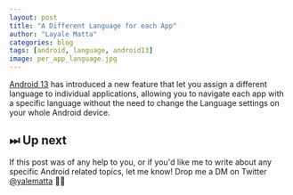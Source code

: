 ```yaml
---
layout: post
title: "A Different Language for each App"
author: "Layale Matta"
categories: blog
tags: [android, language, android13]
image: per_app_language.jpg
---
```


[Android 13](https://www.android.com/android-13/) has introduced a new feature that let you assign a different language to individual applications, allowing you to navigate each app with a specific language without the need to change the Language settings on your whole Android device.

<!---


## 📱 Try it on your device 

Navigate to the Youtube app for example, and long click to enter its App Info. You will notice a new section: **App Language**. 

<img src="../assets/img/app-language.png" width="300"/>

Choosing one language from this page, will change the language inside the Youtube app. 


While both **Preferences** and **Proto DataStore** allow saving data, they do this in different ways. One important feature is applied only when using **Proto DataStore**, and it is **Type Safety**. 

With **Proto DataStore** we don't have to use keys. Instead we define a schema using Protocol Buffers. And with Protocol Buffers we can persist **strongly typed data**.

One of the downsides of **SharedPreferences** and **Preferences DataStore** is that there is no way to ensure that keys are accessed with the correct type. Using **Proto DataStore**, we know what types are stored and we will just provide them.

## 🔍 What's Protocol Buffers? 

Protocol Buffers were developed by Google for storing and interchanging all kinds of structured information. They are used for **serializing structured data**. It is similar to XML and other similar data formats, but **it's smaller, faster and simpler**.

If you don't know what serialization is, it's the process of translating a data structure or object state into a format that can be stored, like for example, a file or a memory data buffer.

### 👷🏻 How Protocol Buffers work?

We need to define how we want our data to be structured once, and the compiler will generate the source code for us to easily read and write the structured data. 

That said, with **Proto Datastore** we will serialize and save our custom data structure using Protocol Buffers and of course deserialize and read the values whenever we need to.

### 🤿 Let's dive 

In this simple [project](https://github.com/yalematta/datastore-demo), we are implementing the same _**Remember Me**_ functionality as in the previous post. We are currently using **SharedPreferences** to store this value and redirect the user to the Welcome screen once it's checked. We will migrate the code to use **Proto DataStore**.

<img src="../assets/img/proto_login.png" width="300"/> <img src="../assets/img/proto_welcome.png" width="300"/>

To get your hands on the code, consider checking this [GitHub repo](https://github.com/yalematta/datastore-demo). <br>
The final code is located in the [_proto_datastore_](https://github.com/yalematta/datastore-demo/tree/proto_datastore) branch.

## 🏷️ Define Protobuf schema 

In order to use **Proto Datastore** we will need to define our Protobuf schema in a new `.proto` file. So instead of creating a model class in Kotlin, we will define it in a Protobuf schema instead. And there's a **new syntax** that we need to follow when writing this schema.

We will install a plugin in Android Studio called **Protocol Buffer Editor** that will help us write the Proto file. Make sure to install it before creating your proto files.

<img src="../assets/img/protobuf_plugin.png" width="600"/> 

Once installed, we switch to our **Project View** and under **`app/src/main`** we create a new directory called **proto**. Inside this directory we create a new file **`user_prefs.proto`** where we define our Protocol Buffer schema as follows:

<script src="https://gist.github.com/yalematta/cfa7afec0e8f9a72c08fe213b359182f.js"></script>

Let me walk you through this syntax:

### 1️⃣ Syntax

There are 2 versions for the Protobuff syntax: proto2 and proto3. You can check the [documention](https://developers.google.com/protocol-buffers/docs/proto3) for more info regarding these two different versions. In our case, we are going to use **proto3**.

### 2️⃣ Options

Then, we are going to write 2 options:
First, our **`java_package`** name. We need it in order to tell our compiler where to generate our classes from this protocol buffer. 
The second option is **`java_multiple_files`**. We will set it to true and this means that we need to create a separate file for each top level **message** object of this proto file.

### 3️⃣ Message

The **message** keyword defines the data structure. And inside it, we define the members of this structure. As you may have noticed we have different primitive types  in this syntax. 

<img src="../assets/img/protobuf_types.png" width="600"/> 

By taking a look at the [documentation](https://developers.google.com/protocol-buffers/docs/proto3), we can learn that: int32 in Java represents an Integer, int64 a Long and bool is a Boolean.

We create an object **UserPreferences** with 2 member fields: a bool, a string and an int32. Don't be confused when you see these 1, 2 and 3. These are not actual values but unique numbers to identify our fields in the _message binary format_ and they **should not be changed** once our message object is in use.

## 🔌 Dependencies 

Before we continue let's place this **plugin** at the top of our build.gradle file.

<script src="https://gist.github.com/yalematta/b7bfcee4e0dae16c35fd55530c32b527.js"></script>

Then we need to add two dependencies, one for Protobuf and one for Proto DataStore.

<script src="https://gist.github.com/yalematta/dfcf0b37b4c885a207626f5bb25238a1.js"></script>

And finally at the end of our build.gradle file we configure Protobuf and we **sync our project**.

<script src="https://gist.github.com/yalematta/bbece7f997ba217e93676b6e64038afb.js"></script>

Now that we have added this plugin, we should be able to see the automatically generated files by this plugin from our **`user_prefs.proto`** file. 

Rebuild the project to see those files inside the java (generated) folder. 

We find a new **UserPrefs** folder that represents our proto file,  and a **UserPreferences** class that represents our message object. Inside it we have java code that implements some getters and setters for this UserPreferences message object.

## ↪️ Serializer 

To tell DataStore how to read and write the data type we defined in the proto file, we need to implement a Serializer. The Serializer defines also the default value to be returned if there's no data saved yet.

Back in our project, we create a class called **UserPreferencesSerializer** which extends Serializer<UserPreferences>. We implement its two methods readFrom and writeTo. In these methods we define how we want to read and write this object into our DataStore.

<script src="https://gist.github.com/yalematta/de4e14ae3e6c154cca432eecb31cd8e1.js"></script>

## 🗃️ DataStore Repository 

Next we create our Repository which we call **UserPreferencesRepository**.

<script src="https://gist.github.com/yalematta/dc5d09a3f1fe116b673bc1b0e6c49db0.js"></script>

### 📋 Read from DataStore 

We create a new variable called userPreferencesFlow of type Flow<UserPreferences>. We use our dataStore to read the data and catch exceptions if there is any and emit the default instance of UserPreferences in that case.

<script src="https://gist.github.com/yalematta/0a71f274d6ad057bdddc2c9087fc9434.js"></script>

### 📝 Write to DataStore 

We create the suspend updateUsername function which will update one field from our UserPreferences member values. We will call **`preference.toBuilder().`** and we choose the setter method that we need from our generated class.

<script src="https://gist.github.com/yalematta/8df794025887336597365c5558a820d7.js"></script>

P.S: Don't forget to create a method to update each field.

### 🆑 Clear DataStore 

To clear data, we can either clear the preferences all together or clear a specific preference by its method from our generated class.

<script src="https://gist.github.com/yalematta/47c77317f29dee5b1a047bee985898c8.js"></script>

## 🤙🏼 Call it from the ViewModel 

In our **LoginViewModel**, we create a variable for our **UserPreferences**, read its data from our DataStore as a Flow and then convert it to LiveData.

Next we create a new function named **saveUserPreferences** and we pass to it the values that we want to update. We call viewModel scope and run the following code inside a coroutine since our update functions in our Repository are using Kotlin Coroutines.

<script src="https://gist.github.com/yalematta/0ca185c7acc4ef45b170cfa476946d5f.js"></script>

**LoginViewModelFactory** is a ViewModelProvider.Factory that is responsible to create our instance of **LoginViewModel** later in our Activity. We will pass to it the **DataStoreRepository** which is need in **LoginViewModel**'s constructor.

## 🔬 Observe it in the Activity 

### 🗄️ Create DataStore 

In our Activity, we first create our userPreferencesDataStore and we initialize it and pass to it a file name as well as our Serializer class. 

<script src="https://gist.github.com/yalematta/55129c3f89abfc16731669495395347c.js"></script>

### 📦 Migrate from SharedPreferences 

If we are migrating our existing data from the SharedPreferences, when creating our DataStore, we should add a migration based on the SharedPreferences name. 

And when creating the dataStore we need to update the DataStore builder and assign to the migrations parameter a new list that contains an instance of our SharedPreferencesMigration.

Define the mapping logic from SharedPreferences to UserPreferences inside your SharedPreferencesMigration.

DataStore will be able to migrate from SharedPreferences to DataStore automatically, for us. 

<script src="https://gist.github.com/yalematta/6c975819f7a3e1535f24863c9b20d4a0.js"></script>

Inside our onCreate function, we initialize our ViewModel and we observe our fields' values, so that whenever this data changes we will update it in its corresponding text field. 

And whenever we click our login button, we store the value from our editText and checkBox field and update it in our DataStore using the saveUserPreferences function.

<script src="https://gist.github.com/yalematta/3c9193d6c6e1108c641d8a728f883472.js"></script>

## 💡 Key Takeaways 

Now that we migrated to Preferences DataStore let's recap! 

**DataStore**:
- is a replacement for SharedPreferences
- has a fully asynchronous API using Kotlin coroutines and Flow
- guarantees data consistency
- handles data migration
- handles data corruption

DataStore has 2 different implementations: Preferences DataStore and Proto DataStore.

[**Preferences DataStore**](https://yalematta.dev/blog/preferences-datastore.html):
- stores and accesses data using keys

**Proto DataStore**:
- ensures Type Safety
- requires defining a schema using Protocol Buffers

-->

## ⏭ Up next 

If this post was of any help to you, or if you'd like me to write about any specific Android related topics, let me know! Drop me a DM on Twitter [@yalematta](https://twitter.com/yalematta) ✌🏼
